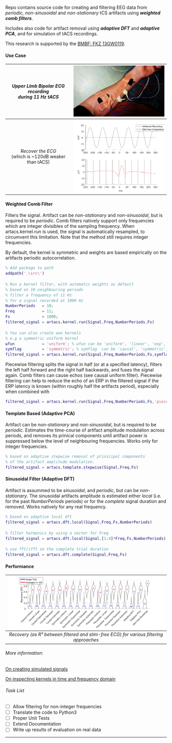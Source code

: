 Repo contains source code for creating and filtering EEG data from _periodic, non-sinusoidal_ and _non-stationary_ tCS artifacts using ___weighted comb filters___.

Includes also code for artifact removal using ___adaptive DFT___ and ___adaptive PCA___, and for simulation of tACS recordings.

This research is supported by the [BMBF: FKZ 13GW0119](https://www.medizintechnologie.de/fileadmin/pdfs/Projektsteckbriefe_bekanntmachungen/IndiMedtech/13GW0119_Projektsteckbrief_NEU.pdf).

#### Use Case
| _Upper Limb Bipolar ECG recording_ <br> _during 11 Hz tACS_ |<img src=".\img\upper_limb_ecg.jpg" width = "400">|
|:----:|:----:|
|_Recover the ECG_<br>(which is ~120dB weaker than tACS) |<img src=".\img\ecg_raw.png" width= "400">|

#### Weighted Comb Filter
Filters the signal. Artifact can be _non-stationary_ and  _non-sinusoidal_, but is required to be _periodic_. Comb filters natively support only frequencies which are integer divisibles of the sampling frequency. When artacs.kernel.run is used, the signal is automatically resampled, to circumvent this limitation. Note that the method still requires integer frequencies.

By default, the kernel is symmetric and weights are based empirically on the artifacts periodic autocorrelation.

```matlab
% Add package to path
addpath('.\src\')

% Run a kernel filter, with automatic weights as default
% based on 10 neighbouring periods
% filter a frequency of 11 Hz
% for a signal recorded at 1000 Hz
NumberPeriods   = 10;
Freq            = 11;
Fs              = 1000;
filtered_signal = artacs.kernel.run(Signal,Freq,NumberPeriods,Fs)

% You can also create own kernels
% e.g a symmetric uniform kernel
wfun            = 'uniform'; % wfun can be 'uniform', 'linear', 'exp', 'gauss', 'automatic'
symflag         = 'symmetric'; % symflag  can be 'causal', 'symmetric', 'right', or 'piecewise'.
filtered_signal = artacs.kernel.run(Signal,Freq,NumberPeriods,Fs,symflag,wfun)
```
Piecewise filtering splits the signal in half (or at a specified latency), filters the left half forward and the right half backwards, and fuses the signal again. Comb filters can cause echos (see causal uniform filter). Piecewise filtering can help to reduce the echo of an ERP in the filtered signal if the ERP latency is known (within roughly half the artifacts period), especially when combined with
```matlab
filtered_signal = artacs.kernel.run(Signal,Freq,NumberPeriods,Fs,'piecewise','gauss')
```


#### Template Based (Adaptive PCA)
Artifact can be _non-stationary_ and  _non-sinusoidal_, but is required to be _periodic_. Estimates the time-course of artifact amplitude modulation across periods, and removes its prinical components  until artifact power is suppressed below the level of neighbouring frequencies. Works only for integer frequencies.
```matlab
% based on adaptive stepwise removal of prinicipal components
% of the artifact amplitude modulation.
filtered_signal = artacs.template.stepwise(Signal,Freq,Fs)
```

#### Sinusoidal Filter (Adaptive DFT)
Artifact is assummed to be _sinusoidal_, and _periodic_, but can be _non-stationary_. The sinusoidal artifacts amplitude is estimated either _local_ (i.e. for the past _NumberPeriods_ periods) or for the _complete_ signal duration and removed. Works natively for any real frequency.
```matlab
% based on adaptive local dft
filtered_signal = artacs.dft.local(Signal,Freq,Fs,NumberPeriods)

% filter harmonics by using a vector for Freq
filtered_signal = artacs.dft.local(Signal,[1:4]*Freq,Fs,NumberPeriods)

% use fft/ifft on the complete trial duration
filtered_signal = artacs.dft.complete(Signal,Freq,Fs)
```
#### Performance
|<img src = "/img/recovery_ecg.png">|
|:---:|
|_Recovery (as R² between filtered and stim-free ECG) for various filtering approaches_|
###### More information:
[On creating simulated signals](generate.md)

[On inspecting  kernels in time and frequency domain](response.md)

###### Task List

- [ ] Allow filtering for non-integer frequencies
- [ ] Translate the code to Python3
- [ ] Proper Unit Tests
- [ ] Extend Documentation
- [ ] Write up results of evaluation on real data
---
